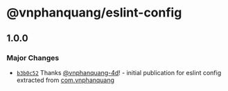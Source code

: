 # @vnphanquang/eslint-config

## 1.0.0

### Major Changes

- [`b3b0c52`](https://github.com/vnphanquang/jsconfig/commit/b3b0c52af0b4086004db9add4cde90f039d487d2) Thanks [@vnphanquang-4d](https://github.com/vnphanquang-4d)! - initial publication for eslint config extracted from [com.vnphanquang](https://github.com/vnphanquang/com.vnphanquang)
